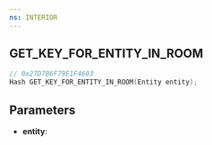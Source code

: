 ```yaml
---
ns: INTERIOR
---
```

## GET_KEY_FOR_ENTITY_IN_ROOM

```c
// 0x27D7B6F79E1F4603
Hash GET_KEY_FOR_ENTITY_IN_ROOM(Entity entity);
```

## Parameters
* **entity**:
